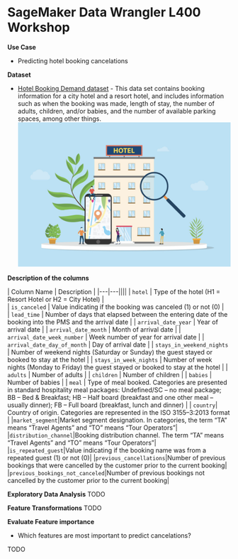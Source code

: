 # SageMaker Data Wrangler L400 Workshop



**Use Case**

* Predicting hotel booking cancelations

**Dataset**

* [Hotel Booking Demand dataset](https://www.kaggle.com/jessemostipak/hotel-booking-demand) - This data set contains booking information for a city hotel and a resort hotel, and includes information such as when the booking was made, length of stay, the number of adults, children, and/or babies, and the number of available parking spaces, among other things.
![Hotel Booking](./img/hotel-booking.png)

**Description of the columns**

| Column Name  | Description  | 
|---|---||||
| `hotel`  | Type of the hotel (H1 = Resort Hotel or H2 = City Hotel)  |   
| `is_canceled` | Value indicating if the booking was canceled (1) or not (0) |   
| `lead_time` | Number of days that elapsed between the entering date of the booking into the PMS and the arrival date |
| `arrival_date_year` | Year of arrival date |
| `arrival_date_month` | Month of arrival date |
| `arrival_date_week_number` | Week number of year for arrival date |
| `arrival_date_day_of_month` | Day of arrival date |
| `stays_in_weekend_nights` | Number of weekend nights (Saturday or Sunday) the guest stayed or booked to stay at the hotel |
| `stays_in_week_nights` | Number of week nights (Monday to Friday) the guest stayed or booked to stay at the hotel |
| `adults` | Number of adults |
| `children` | Number of children |
| `babies` | Number of babies |
| `meal` | Type of meal booked. Categories are presented in standard hospitality meal packages: Undefined/SC – no meal package; BB – Bed & Breakfast; HB – Half board (breakfast and one other meal – usually dinner); FB – Full board (breakfast, lunch and dinner) |
| `country`| Country of origin. Categories are represented in the ISO 3155–3:2013 format |
|`market_segment`|Market segment designation. In categories, the term “TA” means “Travel Agents” and “TO” means “Tour Operators”|
|`distribution_channel`|Booking distribution channel. The term “TA” means “Travel Agents” and “TO” means “Tour Operators”|
|`is_repeated_guest`|Value indicating if the booking name was from a repeated guest (1) or not (0)|
|`previous_cancellations`|Number of previous bookings that were cancelled by the customer prior to the current booking|
|`previous_bookings_not_canceled`|Number of previous bookings not cancelled by the customer prior to the current booking|



**Exploratory Data Analysis**
TODO

**Feature Transformations**
TODO

**Evaluate Feature importance**
* Which features are most important to predict cancelations?


TODO

